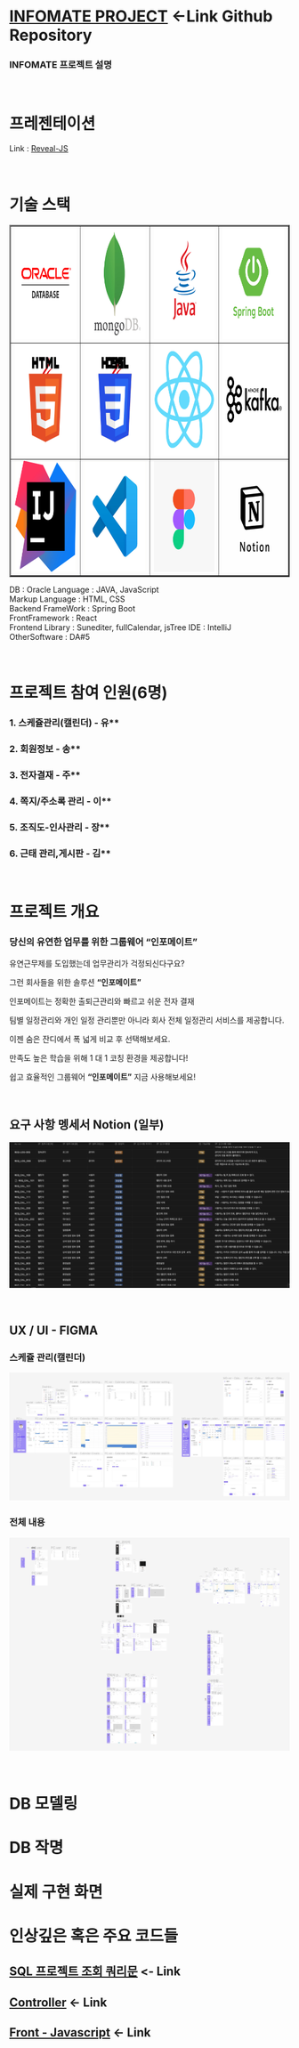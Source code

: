 # [INFOMATE PROJECT](https://github.com/i-DLE1/OSMASbySpringBoot) <-Link Github Repository

### INFOMATE 프로젝트 설명

<br>

# 프레젠테이션
Link : [Reveal-JS](https://yoosc89.github.io/DevStudy/Project/INFOMATE/presentation/)

<br>

# 기술 스택
<table border=2>
   <tr>
      <td><img src="/Resource/Logo/oracle.jpg" width=200 height=200></td>
      <td><img src="/Resource/Logo/mongodb.jpg" width=200 height=200></td>
      <td><img src="/Resource/Logo/java.jpg" width=200 height=200></td>
      <td><img src="/Resource/Logo/springboot.jpg" width=200 height=200></td>
   </tr>
   <tr>
      <td><img src="/Resource/Logo/html.jpg" width=200 height=200></td>
      <td><img src="/Resource/Logo/css.jpg" width=200 height=200></td>
      <td><img src="/Resource/Logo/react.jpg" width=200 height=200></td>
      <td><img src="/Resource/Logo/kafka.jpg" width=200 height=200></td>
   </tr>
   <tr>
      <td><img src="/Resource/Logo/intelij.jpg" width=200 height=200></td>
      <td><img src="/Resource/Logo/vscode.jpg" width=200 height=200></td>
      <td><img src="/Resource/Logo/figma.jpg" width=200 height=200></td>
      <td><img src="/Resource/Logo/notion.jpg" width=200 height=200></td>
   </tr>
</table>

DB : Oracle
Language : JAVA, JavaScript  
Markup Language : HTML, CSS  
Backend FrameWork : Spring Boot  
FrontFramework : React  
Frontend Library : Sunediter, fullCalendar, jsTree
IDE : IntelliJ  
OtherSoftware : DA#5


<br>

# 프로젝트 참여 인원(6명)
### 1. 스케쥴관리(캘린더) - 유**
### 2. 회원정보 - 송**
### 3. 전자결재 - 주**
### 4. 쪽지/주소록 관리 - 이**
### 5. 조직도-인사관리 - 장**
### 6. 근태 관리,게시판 - 김**

<br>

# 프로젝트 개요
### 당신의 유연한 업무를 위한 그룹웨어 “인포메이트”

유연근무제를 도입했는데 업무관리가 걱정되신다구요?

그런 회사들을 위한 솔루션 **“인포메이트”**

인포메이트는 정확한 출퇴근관리와 빠르고 쉬운 전자 결재 

팀별 일정관리와 개인 일정 관리뿐만 아니라 회사 전체 일정관리 서비스를 제공합니다.

이젠 숨은 잔디에서 폭 넓게 비교 후 선택해보세요.

만족도 높은 학습을 위해 1 대 1 코칭 환경을 제공합니다!

쉽고 효율적인 그룹웨어 **“인포메이트”** 지금 사용해보세요!


<br>


## 요구 사항 멩세서 Notion (일부)
![](./presentation/notion01.jpg)

<br>

## UX / UI - FIGMA

### 스케쥴 관리(캘린더)
![](./presentation/fimga.jpg)

### 전체 내용
![](./presentation/figma_full.jpg)


<br>

# DB 모델링


# DB 작명


# 실제 구현 화면


# 인상깊은 혹은 주요 코드들

## [SQL 프로젝트 조회 쿼리문]() <- Link


## [Controller]() <- Link


## [Front - Javascript]() <- Link